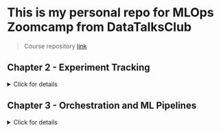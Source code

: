 # This is my personal repo for MLOps Zoomcamp from DataTalksClub
> Course repository [link](https://github.com/DataTalksClub/mlops-zoomcamp)

## Chapter 2 - Experiment Tracking

<details>
    <summary>Click for details</summary>

### Create environment
``` bash
conda create --name exp-tracking-env python=3.9
```

### Activate experiment tracking environment
``` bash
conda activate exp-tracking-env
```

### Change to directory
```bash
cd 02-experiment-tracking
```
### Install requirements.txt
```bash
pip install -r requirements.txt
```

### Run MLFlow
```bash
mlflow ui --backend-store-uri sqlite:///mlflow.sqlite
```
</details>

## Chapter 3 - Orchestration and ML Pipelines

<details>
    <summary>Click for details</summary>

### Subjudul
</details>

<!-- ## Chapter 3 - Orchestration and ML Pipelines

<details>
    <summary>Click for details</summary>

### Subjudul
</details> -->